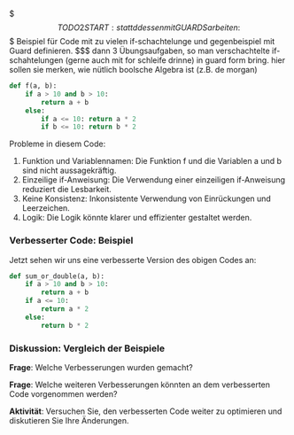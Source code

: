 $$$ TODO 2 START: stattddessen mit GUARDS arbeiten: 
$$$ Beispiel für Code mit zu vielen if-schachtelunge und gegenbeispiel mit Guard definieren.
$$$ dann 3 Übungsaufgaben, so man verschachtelte if-schahtelungen (gerne auch mit for schleife drinne) in 
guard form bring. hier sollen sie merken, wie nütlich boolsche Algebra ist (z.B. de morgan)

```python
def f(a, b):
    if a > 10 and b > 10:
        return a + b
    else:
        if a <= 10: return a * 2
        if b <= 10: return b * 2
```

Probleme in diesem Code:

1. Funktion und Variablennamen: Die Funktion f und die Variablen a und b sind nicht aussagekräftig.
2. Einzeilige if-Anweisung: Die Verwendung einer einzeiligen if-Anweisung reduziert die Lesbarkeit.
3. Keine Konsistenz: Inkonsistente Verwendung von Einrückungen und Leerzeichen.
4. Logik: Die Logik könnte klarer und effizienter gestaltet werden.

### Verbesserter Code: Beispiel

Jetzt sehen wir uns eine verbesserte Version des obigen Codes an:

```python
def sum_or_double(a, b):
    if a > 10 and b > 10:
        return a + b
    if a <= 10:
        return a * 2
    else:
        return b * 2
```

### Diskussion: Vergleich der Beispiele

**Frage**: Welche Verbesserungen wurden gemacht?

**Frage**: Welche weiteren Verbesserungen könnten an dem verbesserten Code vorgenommen werden?

**Aktivität**: Versuchen Sie, den verbesserten Code weiter zu optimieren und diskutieren Sie Ihre Änderungen.